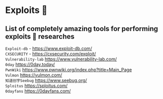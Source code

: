 # Exploits :ghost:

## List of completely amazing tools for performing exploits 👀 researches

`Exploit-db` - https://www.exploit-db.com/  
`CXSECURITY` - https://cxsecurity.com/exploit/  
`Vulnerability-lab`	https://www.vulnerability-lab.com/  
`0day`	https://0day.today/  
`PwnWiki`	https://www.pwnwiki.org/index.php?title=Main_Page  
`Vulmon`	https://vulmon.com/  
`知道创宇Seebug`	https://www.seebug.org/  
`Sploitus` 	https://sploitus.com/  
`0dayfans`	https://0dayfans.com/  
